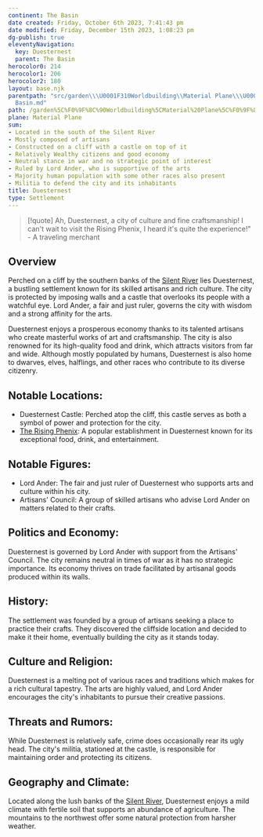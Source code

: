 ```yaml
---
continent: The Basin
date created: Friday, October 6th 2023, 7:41:43 pm
date modified: Friday, December 15th 2023, 1:08:23 pm
dg-publish: true
eleventyNavigation:
  key: Duesternest
  parent: The Basin
herocolor0: 214
herocolor1: 206
herocolor2: 180
layout: base.njk
parentpath: "src/garden\\\U0001F310Worldbuilding\\Material Plane\\\U0001F3DE️The Basin/The
  Basin.md"
path: /garden%5C%F0%9F%8C%90Worldbuilding%5CMaterial%20Plane%5C%F0%9F%8F%9E%EF%B8%8FThe%20Basin%5CRegions%5CDuesternest/
plane: Material Plane
sum:
- Located in the south of the Silent River
- Mostly composed of artisans
- Constructed on a cliff with a castle on top of it
- Relatively Wealthy citizens and good economy
- Neutral stance in war and no strategic point of interest
- Ruled by Lord Ander, who is supportive of the arts
- Majority human population with some other races also present
- Militia to defend the city and its inhabitants
title: Duesternest
type: Settlement
---
```


> [!quote] Ah, Duesternest, a city of culture and fine craftsmanship! I can't wait to visit the Rising Phenix, I heard it's quite the experience!" - A traveling merchant

## Overview

Perched on a cliff by the southern banks of the [Silent River](/garden/%F0%9F%8C%90Worldbuilding%5CMaterial%20Plane%5C%F0%9F%8F%9E%EF%B8%8FThe%20Basin/Silent%20River) lies Duesternest, a bustling settlement known for its skilled artisans and rich culture. The city is protected by imposing walls and a castle that overlooks its people with a watchful eye. Lord Ander, a fair and just ruler, governs the city with wisdom and a strong affinity for the arts.

Duesternest enjoys a prosperous economy thanks to its talented artisans who create masterful works of art and craftsmanship. The city is also renowned for its high-quality food and drink, which attracts visitors from far and wide. Although mostly populated by humans, Duesternest is also home to dwarves, elves, halflings, and other races who contribute to its diverse citizenry.

## Notable Locations:
- Duesternest Castle: Perched atop the cliff, this castle serves as both a symbol of power and protection for the city.
- [The Rising Phenix](/garden/%F0%9F%8C%90Worldbuilding%5CMaterial%20Plane%5C%F0%9F%8F%9E%EF%B8%8FThe%20Basin%5CRegions%5CDuesternest/The%20Rising%20Phenix): A popular establishment in Duesternest known for its exceptional food, drink, and entertainment.

## Notable Figures:
- Lord Ander: The fair and just ruler of Duesternest who supports arts and culture within his city.
- Artisans' Council: A group of skilled artisans who advise Lord Ander on matters related to their crafts.

## Politics and Economy:

Duesternest is governed by Lord Ander with support from the Artisans' Council. The city remains neutral in times of war as it has no strategic importance. Its economy thrives on trade facilitated by artisanal goods produced within its walls.

## History:

The settlement was founded by a group of artisans seeking a place to practice their crafts. They discovered the cliffside location and decided to make it their home, eventually building the city as it stands today.

## Culture and Religion:

Duesternest is a melting pot of various races and traditions which makes for a rich cultural tapestry. The arts are highly valued, and Lord Ander encourages the city's inhabitants to pursue their creative passions.

## Threats and Rumors:

While Duesternest is relatively safe, crime does occasionally rear its ugly head. The city's militia, stationed at the castle, is responsible for maintaining order and protecting its citizens.

## Geography and Climate:

Located along the lush banks of the [Silent River](/garden/%F0%9F%8C%90Worldbuilding%5CMaterial%20Plane%5C%F0%9F%8F%9E%EF%B8%8FThe%20Basin/Silent%20River), Duesternest enjoys a mild climate with fertile soil that supports an abundance of agriculture. The mountains to the northwest offer some natural protection from harsher weather.